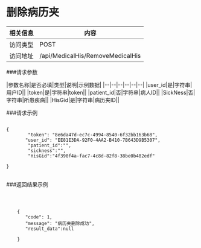 # 删除病历夹
|相关信息|内容|
|--|--|
|访问类型|POST|
|访问地址|/api/MedicalHis/RemoveMedicalHis|
###请求参数

|参数名称|是否必填|类型|说明|示例数据|
|--|--|--|--|--|--|
|user_id|是|字符串|用户ID||
|token|是|字符串|token||
|patient_id|否|字符串|病人ID||
|SickNess|否|字符串|所患疾病||
|HisGid|是|字符串|病历夹ID||

###请求示例
<pre>
<code>
{
        "token": "8e6da47d-ec7c-4994-8540-6f32bb163b68",
       "user_id": "EE81E3DA-92F0-4AA2-B410-7B643D9B5307",
        "patient_id":"",
        "sickness":"",
        "HisGid":"4f390f4a-fac7-4c8d-82f8-38be0b482edf"

}
</code>
</pre>


###返回结果示例

<pre>
<code>


    {
       "code": 1,
       "message": "病历夹删除成功",
       "result_data":null

    }



</code>
</pre>
